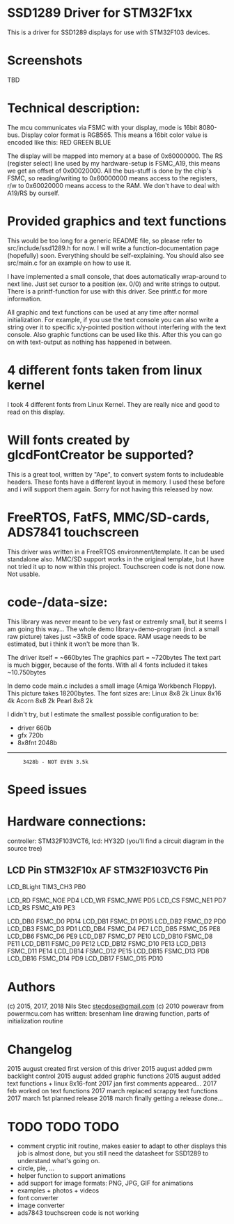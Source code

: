 # SSD1289 Driver for STM32F1xx

This is a driver for SSD1289 displays for use with STM32F103 devices.
 
# Screenshots

TBD

# Technical description:
The mcu communicates via FSMC with your display, mode is 16bit 8080-bus.
Display color format is RGB565. This means a 16bit color value is
encoded like this:
<B00-B04> RED
<B05-B10> GREEN
<B11-B15> BLUE

The display will be mapped into memory at a base of 0x60000000.
The RS (register select) line used by my hardware-setup is FSMC_A19,
this means we get an offset of 0x00020000.
All the bus-stuff is done by the chip's FSMC, so reading/writing
to 0x60000000 means access to the registers, r/w to 0x60020000
means access to the RAM. We don't have to deal with A19/RS by ourself.

# Provided graphics and text functions
This would be too long for a generic README file, so please refer
to src/include/ssd1289.h for now. I will write a function-documentation
page (hopefully) soon.
Everything should be self-explaining.
You should also see src/main.c for an example on how to use it.

I have implemented a small console, that does automatically wrap-around
to next line. Just set cursor to a position (ex. 0/0) and write strings
to output.
There is a printf-function for use with this driver. See printf.c for
more information.

All graphic and text functions can be used at any time after normal
initialization. For example, if you use the text console you can
also write a string over it to specific x/y-pointed position without
interfering with the text console. Also graphic functions can be used
like this. After this you can go on with text-output as nothing has
happened in between.

# 4 different fonts taken from linux kernel
I took 4 different fonts from Linux Kernel. They are really nice and
good to read on this display.

# Will fonts created by glcdFontCreator be supported?
This is a great tool, written by "Ape", to convert system fonts
to includeable headers.
These fonts have a different layout in memory. I used these before and
i will support them again. Sorry for not having this released by now.

# FreeRTOS, FatFS, MMC/SD-cards, ADS7841 touchscreen
This driver was written in a FreeRTOS environment/template. It can be
used standalone also. MMC/SD support works in the original template,
but I have not tried it up to now within this project.
Touchscreen code is not done now. Not usable.

# code-/data-size:
This library was never meant to be very fast or extremly small, but
it seems I am going this way...
The whole demo library+demo-program (incl. a small raw picture) takes
just ~35kB of code space.
RAM usage needs to be estimated, but i think it won't be more than 1k.

The driver itself = ~660bytes
The graphics part = ~720bytes
The text part is much bigger, because of the fonts.
With all 4 fonts included it takes ~10.750bytes

In demo code main.c includes a small image (Amiga Workbench Floppy).
This picture takes 18200bytes.
The font sizes are:
Linux 8x8	2k
Linux 8x16	4k
Acorn 8x8	2k
Pearl 8x8	2k

I didn't try, but I estimate the smallest possible configuration to be:
- driver  660b
- gfx     720b
- 8x8fnt 2048b
---------------
         3428b - NOT EVEN 3.5k
         
# Speed issues

# Hardware connections:
controller: STM32F103VCT6, lcd: HY32D
(you'll find a circuit diagram in the source tree)

LCD Pin		STM32F10x AF 	STM32F103VCT6 Pin
-------------------------------------------------------
LCD_BLight	TIM3_CH3		PB0

LCD_RD		FSMC_NOE		PD4
LCD_WR		FSMC_NWE		PD5
LCD_CS		FSMC_NE1		PD7
LCD_RS		FSMC_A19		PE3

LCD_DB0		FSMC_D0			PD14
LCD_DB1		FSMC_D1			PD15
LCD_DB2		FSMC_D2			PD0
LCD_DB3		FSMC_D3			PD1
LCD_DB4		FSMC_D4			PE7
LCD_DB5		FSMC_D5			PE8
LCD_DB6		FSMC_D6			PE9
LCD_DB7		FSMC_D7			PE10
LCD_DB10	FSMC_D8			PE11
LCD_DB11	FSMC_D9			PE12
LCD_DB12	FSMC_D10		PE13
LCD_DB13	FSMC_D11		PE14
LCD_DB14	FSMC_D12		PE15
LCD_DB15	FSMC_D13		PD8
LCD_DB16 	FSMC_D14		PD9
LCD_DB17	FSMC_D15		PD10

# Authors
(c) 2015, 2017, 2018 Nils Stec <stecdose@gmail.com>
(c) 2010 poweravr from powermcu.com has written: 
bresenham line drawing function,
parts of initialization routine

# Changelog
2015 august	created first version of this driver
2015 august	added pwm backlight control
2015 august	added graphic functions
2015 august	added text functions + linux 8x16-font
2017 jan	first comments appeared...
2017 feb	worked on text functions
2017 march	replaced scrappy text functions
2017 march	1st planned release
2018 march  finally getting a release done...


# TODO TODO TODO 
- comment cryptic init routine, makes easier to adapt to other displays
  this job is almost done, but you still need the datasheet for SSD1289
  to understand what's going on.
- circle, pie, ...
- helper function to support animations
- add support for image formats: PNG, JPG, GIF for animations
- examples + photos + videos
- font converter
- image converter
- ads7843 touchscreen code is not working


